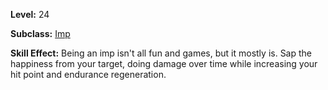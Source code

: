 <!-- TITLE: Skill: Impish Glee -->
<!-- SUBTITLE:  Strike your foe, causing them to take damage over time while you relish in their misery, increasing your endurance and health regeneration.-->

**Level:** 24

**Subclass:** [Imp](imp)

**Skill Effect:** Being an imp isn't all fun and games, but it mostly is.  Sap the happiness from your target, doing damage over time while increasing your hit point and endurance regeneration.